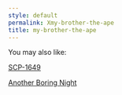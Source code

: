 ```yaml
---
style: default
permalink: Xmy-brother-the-ape
title: my-brother-the-ape
---
```

You may also like:

[SCP-1649](http://scp-wiki.net/scp-1649)

[Another Boring Night](http://scp-wiki.net/do-you-remember-these-guys)
